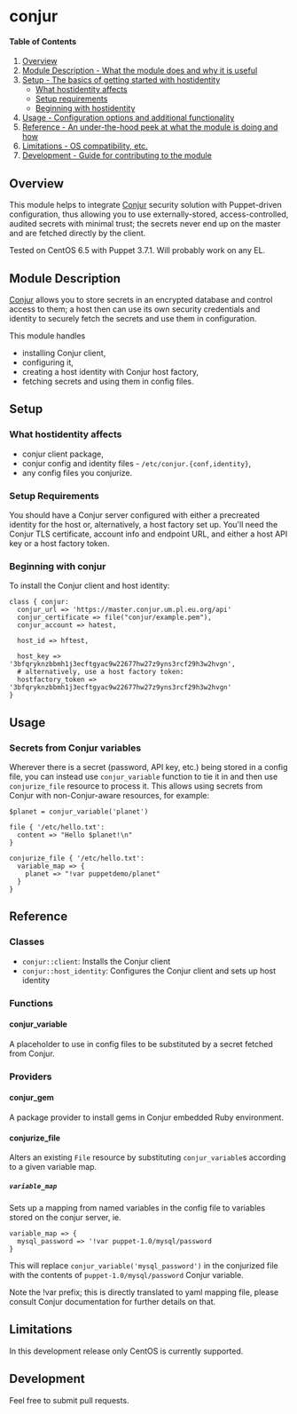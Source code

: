 # conjur

#### Table of Contents

1. [Overview](#overview)
2. [Module Description - What the module does and why it is useful](#module-description)
3. [Setup - The basics of getting started with hostidentity](#setup)
    * [What hostidentity affects](#what-hostidentity-affects)
    * [Setup requirements](#setup-requirements)
    * [Beginning with hostidentity](#beginning-with-hostidentity)
4. [Usage - Configuration options and additional functionality](#usage)
5. [Reference - An under-the-hood peek at what the module is doing and how](#reference)
5. [Limitations - OS compatibility, etc.](#limitations)
6. [Development - Guide for contributing to the module](#development)

## Overview

This module helps to integrate [Conjur](http://www.conjur.net) security solution
with Puppet-driven configuration, thus allowing you to use externally-stored,
access-controlled, audited secrets with minimal trust; the secrets
never end up on the master and are fetched directly by the client.

Tested on CentOS 6.5 with Puppet 3.7.1. Will probably work on any EL.

## Module Description

[Conjur](http://www.conjur.net) allows you to store secrets in an encrypted
database and control access to them; a host then can use its own security
credentials and identity to securely fetch the secrets and use them in configuration.

This module handles
- installing Conjur client,
- configuring it,
- creating a host identity with Conjur host factory,
- fetching secrets and using them in config files.

## Setup

### What hostidentity affects

* conjur client package,
* conjur config and identity files - `/etc/conjur.{conf,identity}`,
* any config files you conjurize.

### Setup Requirements

You should have a Conjur server configured with either a precreated identity
for the host or, alternatively, a host factory set up. You'll need the Conjur TLS
certificate, account info and endpoint URL, and either a host API key or a host
factory token.

### Beginning with conjur

To install the Conjur client and host identity:

    class { conjur:
      conjur_url => 'https://master.conjur.um.pl.eu.org/api'
      conjur_certificate => file("conjur/example.pem"),
      conjur_account => hatest,

      host_id => hftest,

      host_key => '3bfqryknzbbmh1j3ecftgyac9w22677hw27z9yns3rcf29h3w2hvgn',
      # alternatively, use a host factory token:
      hostfactory_token => '3bfqryknzbbmh1j3ecftgyac9w22677hw27z9yns3rcf29h3w2hvgn'
    }

## Usage

### Secrets from Conjur variables

Wherever there is a secret (password, API key, etc.) being stored in a config file,
you can instead use `conjur_variable` function to tie it in and then use `conjurize_file`
resource to process it. This allows using secrets from Conjur with non-Conjur-aware resources,
for example:

    $planet = conjur_variable('planet')

    file { '/etc/hello.txt':
      content => "Hello $planet!\n"
    }

    conjurize_file { '/etc/hello.txt':
      variable_map => {
        planet => "!var puppetdemo/planet"
      }
    }

## Reference

### Classes

- `conjur::client`: Installs the Conjur client
- `conjur::host_identity`: Configures the Conjur client and sets up host identity

### Functions

#### conjur_variable

A placeholder to use in config files to be substituted by a secret fetched from Conjur.

### Providers

#### conjur_gem

A package provider to install gems in Conjur embedded Ruby environment.

#### conjurize_file

Alters an existing `File` resource by substituting `conjur_variable`s according to
a given variable map.

##### `variable_map`

Sets up a mapping from named variables in the config file to variables stored on the
conjur server, ie.

    variable_map => {
      mysql_password => '!var puppet-1.0/mysql/password
    }

This will replace `conjur_variable('mysql_password')` in the conjurized file with the
contents of `puppet-1.0/mysql/password` Conjur variable.

Note the !var prefix; this is directly translated to yaml mapping file, please consult Conjur
documentation for further details on that.

## Limitations

In this development release only CentOS is currently supported.

## Development

Feel free to submit pull requests.
